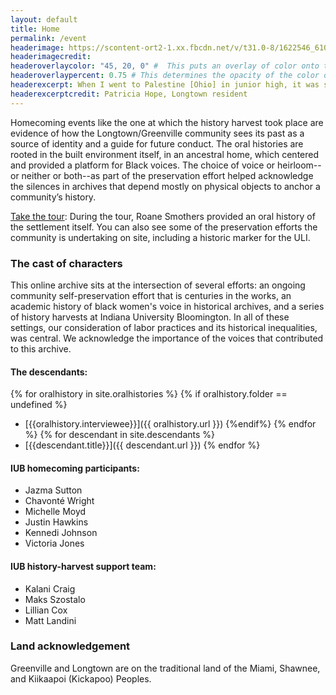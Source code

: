 ```yaml
---
layout: default
title: Home
permalink: /event
headerimage: https://scontent-ort2-1.xx.fbcdn.net/v/t31.0-8/1622546_610203625726859_1053089703_o.jpg?_nc_cat=110&_nc_sid=e3f864&_nc_ohc=27UWyhLUnBQAX-Oh948&_nc_ht=scontent-ort2-1.xx&oh=e9bc6a448383e3f21da77c9c38baa767&oe=5F14AE31
headerimagecredit: 
headeroverlaycolor: "45, 20, 0" #  This puts an overlay of color onto the photo. The RGB value determines what the overlay color is.
headeroverlaypercent: 0.75 # This determines the opacity of the color overlay, on a decimal scale of 0 - 1 where 1 is completely opaque
headerexcerpt: When I went to Palestine [Ohio] in junior high, it was so prejudiced, and then, you know, we’re free here at home. This is home. This is safety. This is free.... No matter where you go, how old you are, when you go home, you’re home. That’s here. That’s Longtown.
headerexcerptcredit: Patricia Hope, Longtown resident
---
```


Homecoming events like the one at which the history harvest took place are evidence of how the Longtown/Greenville community sees its past as a source of identity and a guide for future conduct. The oral histories are rooted in the built environment itself, in an ancestral home, which centered and provided a platform for Black voices. The choice of voice or heirloom--or neither or both--as part of the preservation effort helped acknowledge the silences in archives that depend mostly on physical objects to anchor a community’s history.

[Take the tour](/tour): During the tour, Roane Smothers provided an oral history of the settlement itself. You can also see some of the preservation efforts the community is undertaking on site, including a historic marker for the ULI.

### The cast of characters

This online archive sits at the intersection of several efforts: an ongoing community self-preservation effort that is centuries in the works, an academic history of black women's voice in historical archives, and a series of history harvests at Indiana University Bloomington. In all of these settings, our consideration of labor practices and its historical inequalities, was central. We acknowledge the importance of the voices that contributed to this archive.

#### The descendants:

{% for oralhistory in site.oralhistories %}
{% if oralhistory.folder == undefined %}
- [{{oralhistory.interviewee}}]({{ oralhistory.url }})
{%endif%}
{% endfor %}
{% for descendant in site.descendants %}
- [{{descendant.title}}]({{ descendant.url }})
{% endfor %}

#### IUB homecoming participants:

- Jazma Sutton
- Chavonté Wright
- Michelle Moyd
- Justin Hawkins
- Kennedi Johnson
- Victoria Jones

#### IUB history-harvest support team:

- Kalani Craig
- Maks Szostalo
- Lillian Cox
- Matt Landini


### Land acknowledgement

Greenville and Longtown are on the traditional land of the Miami, Shawnee, and Kiikaapoi (Kickapoo) Peoples.